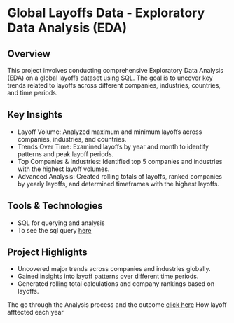 # Global Layoffs Data - Exploratory Data Analysis (EDA)
## Overview
This project involves conducting comprehensive Exploratory Data Analysis (EDA) on a global layoffs dataset using SQL. The goal is to uncover key trends related to layoffs across different companies, industries, countries, and time periods.

## Key Insights
  - Layoff Volume: Analyzed maximum and minimum layoffs across companies, industries, and countries.
  - Trends Over Time: Examined layoffs by year and month to identify patterns and peak layoff periods.
  - Top Companies & Industries: Identified top 5 companies and industries with the highest layoff volumes.
  - Advanced Analysis: Created rolling totals of layoffs, ranked companies by yearly layoffs, and determined timeframes with the highest layoffs.
## Tools & Technologies
  - SQL for querying and analysis
  - To see the sql query [here](https://github.com/SimranSinha14/Exploratory_Data_Analysis--MySQL/blob/15b82258c68282a39aaf9082af448f37dbb7507a/Layoff%20EDA.sql)
## Project Highlights
  - Uncovered major trends across companies and industries globally.
  - Gained insights into layoff patterns over different time periods.
  - Generated rolling total calculations and company rankings based on layoffs.

The go through the Analysis process and the outcome [click here](https://drive.google.com/file/d/1aJK3oxwtFpNGqVgh8LXeqAQQ61jFmWLh/view?usp=sharing)
How layoff afftected each year 

